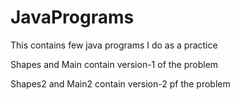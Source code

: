 # JavaPrograms
This contains few java programs I do as a practice

Shapes and Main contain version-1 of the problem


Shapes2 and Main2 contain version-2 pf the problem
